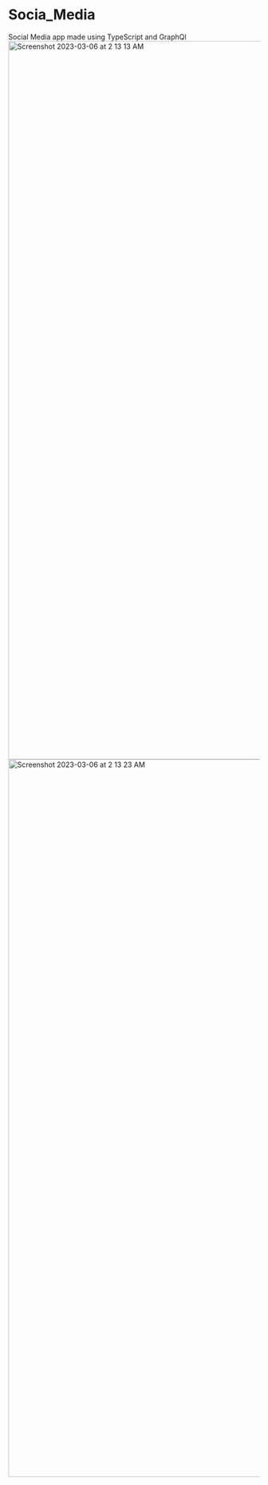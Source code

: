 # Socia_Media
Social Media app made using TypeScript and GraphQl
<img width="1437" alt="Screenshot 2023-03-06 at 2 13 13 AM" src="https://user-images.githubusercontent.com/93427284/222984817-2769ab96-1847-40f6-a4d1-882d8748594f.png">
<img width="1436" alt="Screenshot 2023-03-06 at 2 13 23 AM" src="https://user-images.githubusercontent.com/93427284/222984824-f9688d70-45a4-4b11-bea0-429382dc7dce.png">
